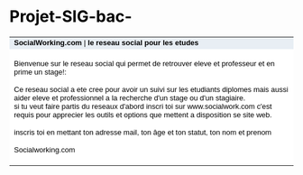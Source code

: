 # Projet-SIG-bac-
<html>
<head>
<title>Social work |  Le Reseaux d'etude</title>
<meta http-equiv="Content-Type" content="text/html; charset=iso-8859-1">
</head>
<body text="#000000">
<table width="700" cellspacing="0" cellpadding="10" align="center">
  <tr> 
    <td bgcolor="#E8EEF4"><font size="2" face="Verdana, Arial, Helvetica, sans-serif"><b>SocialWorking.com 
      </b>|<b> le reseau social pour les etudes</b></font></td>
  </tr>
  <tr> 
    <td bgcolor="#FFFFFF"> 
      <p><font face="Verdana, Arial, Helvetica, sans-serif" size="2">Bienvenue sur le reseau social qui permet de retrouver eleve et professeur et en prime un stage!:</font></p>
      <p><font face="Verdana, Arial, Helvetica, sans-serif" size="2">Ce reseau social a ete cree pour avoir un suivi sur les etudiants diplomes mais aussi aider eleve et professionnel a la recherche d'un stage ou d'un stagiaire. <br>
        si tu veut faire partis du reseaux d'abord inscri toi sur  www.socialwork.com 
        c'est requis pour apprecier les outils et options que mettent a disposition se site web.</font></p>
      <p><font face="Verdana, Arial, Helvetica, sans-serif" size="2"> inscris toi en mettant ton adresse mail, ton âge et ton statut, ton nom et prenom
        </font></p>
      <p><font face="Verdana, Arial, Helvetica, sans-serif" size="2">Socialworking.com 
    </td>
  </tr>
</table>
</body>
</html>
